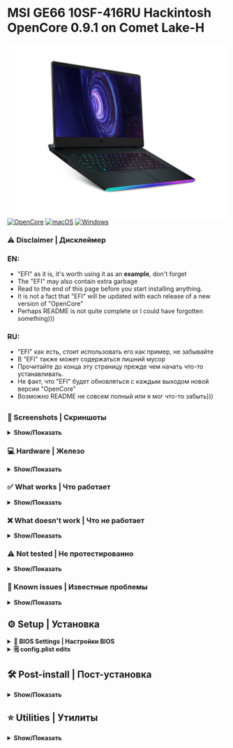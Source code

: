 # MSI GE66 10SF-416RU Hackintosh OpenCore 0.9.1 on Comet Lake-H

<img valign="right" align="right" src="./Images/MSI GE66 Raider 10SF.png" alt="MSI GE66 Raider" width="500">

[![OpenCore](https://img.shields.io/badge/OpenCore-0.9.1-green.svg)](https://github.com/acidanthera/OpenCorePkg/releases/tag/0.9.1)
[![macOS](https://img.shields.io/badge/macOS_Ventura-13.3-orange.svg)](https://support.apple.com/en-us/HT213670)
[![Windows](https://img.shields.io/badge/Windows_11-22H2-blue.svg)](https://learn.microsoft.com/en-US/windows/release-health/status-windows-11-22h2)

### ⚠️ Disclaimer | Дисклеймер

### EN:
- "EFI" as it is, it's worth using it as an **example**, don't forget
- The "EFI" may also contain extra garbage
- Read to the end of this page before you start installing anything.
- It is not a fact that "EFI" will be updated with each release of a new version of "OpenCore"
- Perhaps README is not quite complete or I could have forgotten something)))

### RU:
- "EFI" как есть, стоит использовать его как пример, не забывайте
- В "EFI" также может содержаться лишний мусор
- Прочитайте до конца эту страницу прежде чем начать что-то устанавливать.
- Не факт, что "EFI" будет обновляться с каждым выходом новой версии "OpenCore"
- Возможно README не совсем полный или я мог что-то забыть)))
##

### 📸 Screenshots | Скриншоты
<details>
<summary><strong>Show/Показать</strong></summary>
<br>

<p align="center">
<img src="./Images/VenturaGE66.png" alt="macOS Ventura MSI GE66 Raider" width="700">
<img src="./Images/Geekbench 6.png" alt="macOS Ventura MSI GE66 Raider Geekbench 6" width="700">
<img src="./Images/HWMonitorSMC2.png" alt="macOS Ventura MSI GE66 Raider HWMonitorSMC2" width="700">
</p>

</details>

### 💻 Hardware | Железо
<details>
<summary><strong>Show/Показать</strong></summary>
<br>

| Component                      | Brand/info                                | Extra         |
|--------------------------------|:-----------------------------------------:|:-------------:|
| **Display**                    | `15.6" FHD (1920x1080), 240Hz, IPS-Level` | Used ACPI `SSDT-PNLF` and boot-args `-igfxblr` for fix backlight and `-igfxmpc` for 240Hz|
| **Chipset**                    | `Intel® HM470`                                         |  |
| **CPU**                        | `Intel® Core i7-10875H 2.30GHz up to 5.10GHz`          |  |
| **iGPU**                       | `Intel® UHD Graphics 630`                 | 2048Mb with used key `framebuffer-patch-enable=01000000` and `framebuffer-unifiedmem=00000080 ` |
| **dGPU**                       | `NVIDIA® GeForce RTX™ 2070 with 8GB GDDR6`             | Disabled with ACPI `SSDT-dGPU-Off.aml` |
| **RAM**                        | `Kingston Fury Impact DDR4 2x16Gb 3200mhz`             |  |
| **NVMe SSD #1**                | `NTFS` `WD PC SN730 512GB` (Windows is installed here) | Visible in macOS and available in read-only mode |
| **NVMe SSD #2**                | `NTFS` `WD BLACK SN750 1TB` (Used under Windows)       | Visible in macOS and available in read-only mode |
| **External SSD #3 [USB 3.0]**  | `APFS` `Kingston A400 256GB` (macOS is installed here) |  |
| **WIFI+Bluetooth card**        | `Killer® Wi-Fi 6 AX1650i 160MHz + Bluetooth v5.1` `Intel® AX201NGW`     | Used kexts v2.2.0 `AirportItlwm` `IntelBluetoothFirmware` `BlueToolFixup` |
| **Ethernet**                   | `Intel® Killer E3100 2.5Gbps` `Intel® I225`           | Used kext `AppleIntelI210Ethernet` and boot-args: `e1000=0` |
| **Audio**                      | `Dynaudio 2x2W Speakers` `Realtek ALC298` | Used key in Device Properties `layout-id = 11` |
| **Microphone+Audio jack+**     | `1x Mic-in/Headphone-out Combo Jack`      | Same as in "Audio" |
| **Webcamera**                  | `FHD type (30fps@1080p)`                  | Same as in "I/O Ports" |
| **Keyboard**                   | `Per-Key RGB Keyboard`                    | Used kexts `VooDooPS2Controllers` and same as in "I/O Ports" for Aurora/Per key RGB |
| **Trackpad**                   | `Synaptics`                               | Used ACPI `SSDT-GPI0` and Kexts `VooDooI2C` `VooDooI2CSynaptics` |
| **Battery**                    | `99.99 Wh`                                |  |
| **I/O Ports**                  | `1x Type-C (USB3.2 Gen2 / DP)` `1x Type-C USB3.2 Gen2x2` `2x Type-A USB3.2 Gen1` `1x Type-A USB3.2 Gen2` `1x SD (XC/HC) Card Reader` `1x HDMI™ 2.1 (4K @ 60Hz) HDMI™` `1x Mini-DisplayPort` `1x RJ45` | Used kexts `USBToolBox` and `UTBMap` |
| **BIOS** | `E1541IMS.*0F` | * - 10F or 30F |

</details>

### ✅️ What works | Что работает
<details>
<summary><strong>Show/Показать</strong></summary>
<br>

| English                                          | Russian                                       |
|--------------------------------------------------|-----------------------------------------------|
| Intel UHD 630 with acceleration and 2048Mb memory | Intel UHD 630 с ускорением и памятью 2048 МБ |
| Power management | Управление питанием |
| Sleep/Wake-up including from the lid | Сон/Пробуждение в том числе от крышки |
| Audio/Microphone/Audio jack | Звук/Микрофон/Аудио джек |
| Battery percentage | Процент заряда батареи |
| USB ports | USB порты |
| Adjusting the display brightness | Регулировка яркости дисплея |
| WIFI/Bluetooth | WIFI/Bluetooth |
| iServices* | iServices* |
| Dual Boot OS | Двойная загрузка ОС |
| Keyboard with backlight | Клавиатура с подсветкой |
| Trackpad | Трекпад |
| FN keys including brightness and sound adjustment | FN keys включая регулировку яркости и звука |
| Internal webcamera | Встроенная камера |
| Ethernet port RJ-45 | Интернет порт RJ-45 |
| Intel Turbo Boost | Intel Turbo Boost |
| Card reader | Картридер |

`*` - [GenSMBIOS](https://dortania.github.io/OpenCore-Post-Install/universal/iservices.html#using-gensmbios) </br>
English: You need to generate the data and insert it into the config, the guide on how to do this is indicated under the star </br>
Russian: Вам нужно сгенерировать данные и подставить их в конфиг, руководство как это сделать указано под звездочкой
</details>


### ❌️ What doesn't work | Что не работает
<details>
<summary><strong>Show/Показать</strong></summary>
<br>

| English                                                      | Russian                                                      |
|--------------------------------------------------------------|--------------------------------------------------------------|
| Nvidia RTX 2070 - Disabled because there are no drivers      | Nvidia RTX 2070 Отключена, т.к. нет драйверов           |
| Airdrop (can be fixed with a Broadcom card)                  | Airdrop (может быть исправлен с помощью карты Broadcom) |
| Sidecar Wireless - Use an iPad as a second display for a Mac | Sidecar Wireless - Использование iPad в качестве второго дисплея для компьютера Mac |
| Universal Control - Use a single keyboard and mouse between Mac and iPad | Универсальное управление - использование одной клавиатуры и мыши для работы на компьютере Mac и устройстве iPad |
| Unlock your Mac with your Apple Watch | Авторазблокировка компьютера Mac с помощью часов Apple Watch                   |
| Use Handoff to continue tasks on your other devices | Использование функции Handoff для продолжения выполнения задач на других устройствах |
| HDMI and Display port - because it is connected to discrete graphics from Nvidia | HDMI и Display Port - т.к. он подключен к дискретной графике от  Nvidia |
| DRM - because this requires a supported discrete graphics | DRM - т.к. для этого нужна поддерживаемая дискретная графика |
| Readings from fans | Показания с вентиляторов |

</details>

### ⚠️ Not tested | Не протестированно
<details>
<summary><strong>Show/Показать</strong></summary>
<br>

| English                 | Russian                |
|-------------------------|------------------------|
| Video output over USB-C | Видеовыход через USB-C |

</details>

### 🫠 Known issues | Известные проблемы
<details>
<summary><strong>Show/Показать</strong></summary>
<br>

| English                                         | Russian                                             |
|-------------------------------------------------|-----------------------------------------------------|
| WIFI may not connect after logging in           | WIFI Может не подключиться после входа в систему    |
| Bluetooth may not connect to devices right away | Bluetooth может не сразу подключаться к устройствам |
| A couple of times it happened that the settings of the trackpad and/or the control center were lost | Пару раз встречалось что сбивались настройки трекпада и/или пункта управления |
| After booting into Windows and then booting into mac OS, the speakers may stop working. To prevent this from happening, after Windows, go to the boot menu, select the disk with the installed mac OS, but do not boot into it, and click turn off from below and wait until the disk indicator goes out (about 10 seconds), then you can boot into macOS, the speakers will work | После загрузки в Windows и последующей загрузки в macOS могут перестать работать динамики. Чтобы такое не происходило, после Windows, зайдите в меню загрузки, выберите диск с установленной macOS, но не загружайтесь в неё, а нажмите снизу выключить и дождитесь пока погаснет индикатор использования диска (примерно 10 сек), затем можете загружаться в macOS, динамики будут работать |

</details>

## ⚙️ Setup | Установка

<details>
<summary><strong>🔧 BIOS Settings | Настройки BIOS</strong></summary>
</br>
English: Standard settings, with the exception of Secure Boot
</br>
</br>
Russian: Стандартные настройки, за исключением Secure Boot
</br> 
</br>

| **Hidden BIOS Settings / Скрытые настройки BIOS** | `Right Shift` + `Right Ctrl` + `Left Alt` + `F2` |
|---|---|

| ***Advanced*** | |
|:--|:-:|
| Power & Performance - CPU-Power Management Control - Configure CPU Lock Options - CFG lock | `Enabled` |
| Intel Virtualization Technology | `Enabled` |
| VT-d | `Enabled` |
| System Agent (SA) Configuration - Graphics Configuration - DVMT Pre-Allocated | `64M` |
| USB Configuration - USB Controller | `Enabled` |
| USB Configuration - XHCI Hand-off | `Enabled` |
| USB Configuration - Legacy USB Support | `Auto` |
| Intel(R) Speed Shift Technology | `Enabled` |

| ***Boot*** | |
|:--|---|
| Fast Boot | `Enabled` |

| ***Security*** | |
|:--|---|
| Secure Boot > Secure Boot Support | `Enabled` |

</details>

<details>
<summary><strong>🗒 config.plist edits</strong></summary>
  
### Generating SMBIOS + Fix iServices:

English: You need to generate the data (Type, Serial, Board Serial, SmUUID, ROM) and insert it into the config, a complete guide on how to do this is indicated under the star 
</br>
</br>
Russian: Вам нужно сгенерировать данные (Type, Serial, Board Serial, SmUUID, ROM) и подставить их в конфиг, полное руководство как это сделать указано под звездочкой
</br>

| | English - Quick Guide | Russian - Краткое руководство |
|---|---|---|
| 1. | [Download GenSMBIOS](https://github.com/corpnewt/GenSMBIOS) | [Скачать GenSMBIOS](https://github.com/corpnewt/GenSMBIOS) |
| 2. | Start GenSMBIOS and select option 1 to download and install MacSerial | Запустите GenSMBIOS и выберите опцию 1, чтобы загрузить и установить MacSerial |
| 3. | Select option 3 and enter `MacBookPro16,1 10` 10 serial numbers will be generated | Выберите опцию 3 и введите `MacBookPro16,1 10` будут сгенерированы 10 шт. серийников |
| 4. | Copy and check Serial: `XXXXXX...` on [Apple page](https://checkcoverage.apple.com/) | Cкопируйте и проверьте Serial: `XXXXX...` на [странице Apple](https://checkcoverage.apple.com/) |
| 5. | If you get a red message saying "Sorry, we can't verify coverage for this serial number." then it's all right! Otherwise, go back to GenSMBIOS and select the next serial number from the previously generated ones | Если вы получите красное сообщение со словами "Извините, мы не можем проверить покрытие для этого серийного номера". тогда все в порядке! В противном случае вернитесь в GenSMBIOS и выберите следующий серийный номер из ранее сгенерированных |
| 6. | Open the config.plist and go to Platforminfo > Generic | Откройте config.plist и перейдите в Platforminfo > Generic |
| 7. | Enter the data corresponding to the desired serial number, where `Type=SystemProductName`, `Serial=SystemSerialNumber`,  `Board Serial=MLB`, `SmUUID=SystemUUID`, `ROM=ROM` | Впишите  данные соответствующие нужному серийному номеру, где `Type=SystemProductName`, `Serial=SystemSerialNumber`,  `Board Serial=MLB`, `SmUUID=SystemUUID`, `ROM=ROM` |
| 8. | Save and reboot | Сохраните и перезагрузитесь |
| **!!!** | **Important: We need an invalid serial number!** | **ВАЖНО: Нам нужен недействительный серийный номер!** |

[GenSMBIOS Complete Guide | Полная Инструкция](https://dortania.github.io/OpenCore-Post-Install/universal/iservices.html#using-gensmbios) </br>

</details>


## 🛠 Post-install | Пост-установка
<details>
<summary><strong>Show/Показать</strong></summary>
<br>
  
| English | Russian |
|---|---|
| Go to utilities, download and install OpenCore Configurator, the first time you will need to open with Ctrl | Перейдите в утилиты, скачайте и установите OpenCore Configurator, первый раз потребуется открытие с Ctrl |
| In the control center, click on OpenCore Configurator and mount the EFI section of the installation flash drive and the EFI section of the disk on which macOS was installed | В пункте управления нажмите на OpenСore Configurator и смонтируйте раздел EFI установочной флешки и раздел EFI диска на который устанавливался macOS |
| Copy EFI folder from the USB flash drive to the disk with the installed macOS | Скопируйте папку EFI с флешки на диск с установленной macOS |
| Unplug installation USB flash drive and restart the laptop, while restarting, hold down the F11 key to access the boot menu | Отключите установочную USB флешку и перезагрузите ноутбук, во время перезагрузки удерживайте нажатой клавишу F11, чтобы получить доступ к меню загрузки |
| In boot menu, select the disk with macOS installed | В меню загрузки выберите диск с установленной macOS |

</details>

## ⭐️ Utilities | Утилиты
<details>
<summary><strong>Show/Показать</strong></summary>
<br>

[OpenCore Configurator](https://mackie100projects.altervista.org/download-opencore-configurator/)
</br>
[Hackintool](https://github.com/benbaker76/Hackintool/releases)
</br>
[HWMonitorSMC2](https://github.com/CloverHackyColor/HWMonitorSMC2/releases)
</br>
[PlistEdit Pro](https://www.fatcatsoftware.com/plisteditpro/)
</br>
[IORegistryExplorer](https://github.com/utopia-team/IORegistryExplorer/releases)
</br>
[MaciASL](https://github.com/acidanthera/MaciASL/releases)
</br>
[Intel Power Gadget](https://www.intel.com/content/dam/develop/external/us/en/documents/downloads/intel-power-gadget.dmg)
  
</details>
